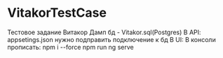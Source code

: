 # VitakorTestCase
Тестовое задание Витакор
Дамп бд - Vitakor.sql(Postgres)
В API:
appsetings.json нужно подправить подключение к бд
В UI:
В консоли прописать: 
npm i --force
npm run ng serve
